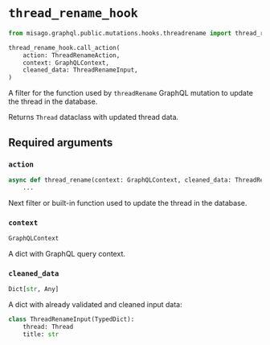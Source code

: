 # `thread_rename_hook`

```python
from misago.graphql.public.mutations.hooks.threadrename import thread_rename_hook

thread_rename_hook.call_action(
    action: ThreadRenameAction,
    context: GraphQLContext,
    cleaned_data: ThreadRenameInput,
)
```

A filter for the function used by `threadRename` GraphQL mutation to update the thread in the database.

Returns `Thread` dataclass with updated thread data.


## Required arguments

### `action`

```python
async def thread_rename(context: GraphQLContext, cleaned_data: ThreadRenameInput) -> Thread:
    ...
```

Next filter or built-in function used to update the thread in the database.


### `context`

```python
GraphQLContext
```

A dict with GraphQL query context.


### `cleaned_data`

```python
Dict[str, Any]
```

A dict with already validated and cleaned input data:

```python
class ThreadRenameInput(TypedDict):
    thread: Thread
    title: str
```